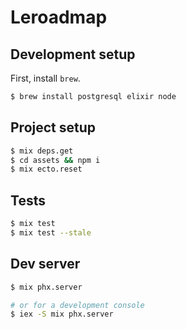 # Leroadmap

## Development setup

First, install `brew`.

```sh
$ brew install postgresql elixir node
```

## Project setup

```sh
$ mix deps.get
$ cd assets && npm i
$ mix ecto.reset
```

## Tests

```sh
$ mix test
$ mix test --stale
```

## Dev server

```sh
$ mix phx.server

# or for a development console
$ iex -S mix phx.server
```
